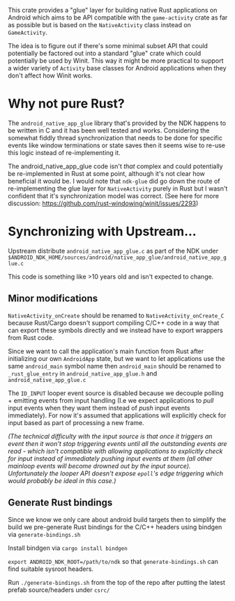 This crate provides a "glue" layer for building native Rust applications on Android which aims to be API compatible with the `game-activity` crate as far as possible but is based on the `NativeActivity` class instead on `GameActivity`.

The idea is to figure out if there's some minimal subset API that could potentially be factored out into a standard "glue" crate which could potentially be used by Winit. This way it might be more practical to support a wider variety of `Activity` base classes for Android applications when they don't affect how Winit works.


# Why not pure Rust?

The `android_native_app_glue` library that's provided by the NDK happens to be written in C and it has been well tested and works. Considering the somewhat fiddly thread synchronization that needs to be done for specific events like window terminations or state saves then it seems wise to re-use this logic instead of re-implementing it.

The android_native_app_glue code isn't _that_ complex and could potentially be re-implemented in Rust at some point, although it's not clear how beneficial it would be. I would note that `ndk-glue` did go down the route of re-implementing the glue layer for `NativeActivity` purely in Rust but I wasn't confident that it's synchronization model was correct. (See here for more discussion: https://github.com/rust-windowing/winit/issues/2293)


# Synchronizing with Upstream...

Upstream distribute `android_native_app_glue.c` as part of the NDK under `$ANDROID_NDK_HOME/sources/android/native_app_glue/android_native_app_glue.c`

This code is something like >10 years old and isn't expected to change.


## Minor modifications

`NativeActivity_onCreate` should be renamed to `NativeActivity_onCreate_C` because Rust/Cargo doesn't support compiling C/C++ code in a way that can export these symbols directly and we instead have to export wrappers from Rust code.

Since we want to call the application's main function from Rust after initializing our own `AndroidApp` state, but we want to let applications use the same `android_main` symbol name then `android_main` should be renamed to `_rust_glue_entry` in `android_native_app_glue.h` and `android_native_app_glue.c`

The `ID_INPUT` looper event source is disabled because we decouple polling + emitting events from input handling (I.e we expect applications to _pull_ input events when they want them instead of _push_ input events immediately). For now it's assumed that applications will explicitly check for input based as part of processing a new frame.

_(The technical difficulty with the input source is that once it triggers an event then it won't stop triggering events until all the outstanding events are read - which isn't compatible with allowing applications to explicitly check for input instead of immediately pushing input events at them (all other mainloop events will become drowned out by the input source). Unfortunately the looper API doesn't expose `epoll`'s edge triggering which would probably be ideal in this case.)_


## Generate Rust bindings

Since we know we only care about android build targets then to simplify the build we pre-generate Rust bindings for the C/C++ headers using bindgen via `generate-bindings.sh`

Install bindgen via `cargo install bindgen`

`export ANDROID_NDK_ROOT=/path/to/ndk` so that `generate-bindings.sh` can find suitable sysroot headers.

Run `./generate-bindings.sh` from the top of the repo after putting the latest prefab source/headers under `csrc/`
